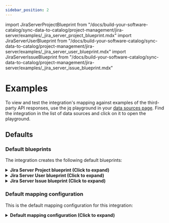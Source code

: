 ```yaml
---
sidebar_position: 2
---
```

import JiraServerProjectBlueprint from "/docs/build-your-software-catalog/sync-data-to-catalog/project-management/jira-server/examples/_jira_server_project_blueprint.mdx"
import JiraServerUserBlueprint from "/docs/build-your-software-catalog/sync-data-to-catalog/project-management/jira-server/examples/_jira_server_user_blueprint.mdx"
import JiraServerIssueBlueprint from "/docs/build-your-software-catalog/sync-data-to-catalog/project-management/jira-server/examples/_jira_server_issue_blueprint.mdx"

# Examples

To view and test the integration's mapping against examples of the third-party API responses, use the jq playground in your [data sources page](https://app.getport.io/settings/data-sources). Find the integration in the list of data sources and click on it to open the playground.

## Defaults

### Default blueprints

The integration creates the following default blueprints:

<details>
<summary><b>Jira Server Project blueprint (Click to expand)</b></summary>

<JiraServerProjectBlueprint/>

</details>

<details>
<summary><b>Jira Server User blueprint (Click to expand)</b></summary>

<JiraServerUserBlueprint/>

</details>

<details>
<summary><b>Jira Server Issue blueprint (Click to expand)</b></summary>

<JiraServerIssueBlueprint/>

</details>

### Default mapping configuration

This is the default mapping configuration for this integration:

<details>
<summary><b>Default mapping configuration (Click to expand)</b></summary>

```yaml showLineNumbers
createMissingRelatedEntities: true
deleteDependentEntities: true

resources:
  - kind: project
    selector:
      query: "true"
    port:
      entity:
        mappings:
          identifier: .key
          title: .name
          blueprint: '"jiraServerProject"'
          properties:
            url: (.self | split("/") | .[:3] | join("/")) + "/projects/" + .key

  - kind: user
    selector:
      query: "true"
    port:
      entity:
        mappings:
          identifier: .key
          title: .displayName
          blueprint: '"jiraServerUser"'
          properties:
            emailAddress: .emailAddress
            active: .active
            timeZone: .timeZone
            locale: .locale
            avatarUrl: .avatarUrls["48x48"]

  - kind: issue
    selector:
      query: "true"
      jql: "(statusCategory != Done) OR (created >= -1w) OR (updated >= -1w)"
    port:
      entity:
        mappings:
          identifier: .key
          title: .fields.summary
          blueprint: '"jiraServerIssue"'
          properties:
            url: (.self | split("/") | .[:3] | join("/")) + "/browse/" + .key
            status: .fields.status.name
            issueType: .fields.issuetype.name
            components: .fields.components | map(.name)
            creator: .fields.creator.name
            priority: .fields.priority.name
            labels: .fields.labels
            created: .fields.created
            updated: .fields.updated
            resolutionDate: .fields.resolutiondate
          relations:
            project: .fields.project.key
            parentIssue: .fields.parent.key
            subtasks: .fields.subtasks | map(.key)
            assignee: .fields.assignee.name
            reporter: .fields.reporter.name
```

</details>

